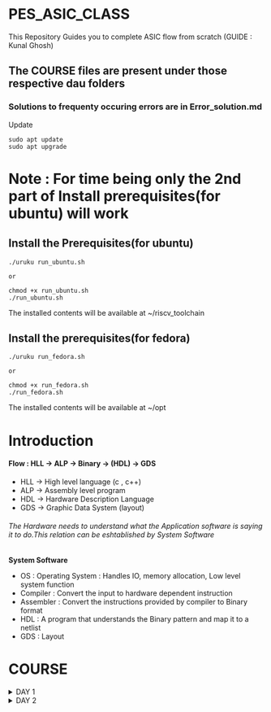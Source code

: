 # PES_ASIC_CLASS
This Repository Guides you to complete ASIC flow from scratch (GUIDE : Kunal Ghosh)

## The COURSE files are present under those respective dau folders 

### Solutions to frequenty occuring errors are in Error_solution.md

Update
```
sudo apt update
sudo apt upgrade
```

# Note : For time being only the 2nd part of Install prerequisites(for ubuntu) will work

## Install the Prerequisites(for ubuntu)
```
./uruku run_ubuntu.sh

or

chmod +x run_ubuntu.sh
./run_ubuntu.sh
```
The installed contents will be available at ~/riscv_toolchain

## Install the prerequisites(for fedora)
```
./uruku run_fedora.sh

or

chmod +x run_fedora.sh
./run_fedora.sh
```
The installed contents will be available at ~/opt

# Introduction
#### Flow : HLL -> ALP -> Binary -> (HDL) -> GDS
- HLL -> High level language (c , c++) 
- ALP -> Assembly level program
- HDL -> Hardware Description Language
- GDS -> Graphic Data System (layout)

###### The Hardware needs to understand what the Application software is saying it to do.This relation can be eshtablished by System Software

____System Software____
- OS : Operating System : Handles IO, memory allocation, Low level system function
- Compiler : Convert the input to hardware dependent instruction
- Assembler : Convert the instructions provided by compiler to Binary format
- HDL : A program that understands the Binary pattern and map it to a netlist
- GDS : Layout

# COURSE 
<details>
<summary>DAY 1</summary>
<br>

[Back to Links](https://github.com/yagnavivek/PES_ASIC_CLASS#links-for-easy-navigation)

## 1. Create a simple C program That calculates sum from 1 to N -> sum_1_to_N.c

____Compile it using C compiler____
```
gcc sum_1_to_N.c -o 1_to_N.o
./1_to_N.o
```
-o allows you to name your output file

![compile_using_c_compiler](https://github.com/yagnavivek/PES_ASIC_CLASS/assets/93475824/484cbdf8-07db-41b7-bc1b-6667825d580f)

____compile using riscv compieler and view the output____
```
riscv64-unknown-elf-gcc -O1 -mabi=lp64 -march=rv64i -o 1_to_N.o sum_1_to_N.c
spike pk 1_to_N.o
```

![compile_using_riscv](https://github.com/yagnavivek/PES_ASIC_CLASS/assets/93475824/adee1aab-d1da-44e3-8bad-babf43f869af)

- -Onumber : level of optimisation required
- -mabi : specifies the ABI (Application Binary Interface) to be used during code generation according to the requirements
- -march : specifies target architecture

______We can check the different options available for all these fields using the commands______ 
go to the directory where riscv64-unkonwn-elf is present
- -O1 : ``` riscv64-unkonwn-elf --help=optimizer```
- -mabi : ```riscv64-unknown-elf-gcc --target-help```
- -march : ```riscv64-unknown-elf-gcc --target-help```

____To view the disassembled ALP code____
```
riscv64-unkonwn-elf-objdump -d 1_to_N.o
```

____To debug the ALP generated by the compiler____
```
spike -d pk 1_to_N.o
```
![debug_using_spike](https://github.com/yagnavivek/PES_ASIC_CLASS/assets/93475824/472dc533-af76-4b07-bb53-8fa8e2100785)

- press ENTER : shows the first line and successive ENTER shows successive lines
- reg 0 a2 : checks content of register a2 0th core
- q : quit the debug process

###### Difference between the ALP commands when used different optimizers
- use the command ```riscv64-unknown-elf-objdump -d 1_to_N.o | less```
- use ``` /instance``` to search for an instance 
- press ENTER
- press ```n``` to search next occurance
- press ```N``` to search for previous occurance. 
- use ```esc :q``` to quit

____Contents of main when used -O1 optimizer____
![ALP_used_O1](https://github.com/yagnavivek/PES_ASIC_CLASS/assets/93475824/9c63218d-babc-45df-bb62-c894b27f13c5)

____contents of main when used -Ofast optimizer____
![ALP_Used_ofast](https://github.com/yagnavivek/PES_ASIC_CLASS/assets/93475824/a89dff4b-30a7-46fe-bd7e-166ebe95f4e9)

Range of Unsigned numbers : [0, (2^n)-1 ]
Range of signed numbes : Positive : [0 , 2^(n-1)-1]
                         Negative : [-1 to 2^(n-1)]

## 2. create a C program that shows the maximum and minimum values of 64bit unsigend and signed numbers

```
sign_unsign.c
```
![sign_snsign_compiled](https://github.com/yagnavivek/PES_ASIC_CLASS/assets/93475824/99db1c71-f02f-472e-9185-4684a90551b8)

</details>
<details>
<summary>DAY 2</summary>
<br>

## BASICS :

Instructions that act on signed or unsigned integers are called Base Integer Instructions
There are 47 Base Integer Instructions present in RISC-V ISA

#### ABI : Application Binary Interface

The instructions generated by compiler using a target ISA can be accessed by OS and User directly
- The parts of ISA accessible to User : User ISA
- The parts of ISA accessible to OS : system ISA
The access is done using Sysytem calls with the help of ABI

==> If we want to access hardware resources of processor, it has to be done via registers using ABI

###### Data can be stored in register by 2 methods
1. Directly store in registers
2. Store into registers from memory

To store 64 bits of data from mem to reg, we use 8*8bit stores ie., m[0],m[1]......m[7]. 

###### RISC-V uses Little Endian format to store the data ie., Least significant Byte is stored in m[0]

The load, add, store etc instructions have different representation formats 
![Screenshot from 2023-08-18 13-23-14](https://github.com/yagnavivek/PES_ASIC_CLASS/assets/93475824/e69043fb-684e-42eb-9e21-fd51943c1ec1)

____Pass The inputs to C program using Registers____

The required program files are under day 2 folder
![extern1ton](https://github.com/yagnavivek/PES_ASIC_CLASS/assets/93475824/45c24570-4f59-4ddc-8a15-741bdd2d18c2)

![alp_onetonextern](https://github.com/yagnavivek/PES_ASIC_CLASS/assets/93475824/c6e76147-0b45-4699-8f09-ea20e0364a47)

Here we can observe that at 5th line, inorder to comute the result ,its going to the "load"  function

### Further we will see how to run a C program on on RISC-V CPU
</details>





